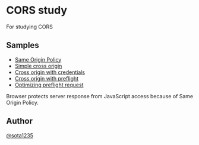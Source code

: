 CORS study
====

For studying CORS

## Samples

- [Same Origin Policy](./sop)
- [Simple cross origin](./simple_cross_origin_access)
- [Cross origin with credentials](./cors_with_credentials)
- [Cross origin with preflight](./cors_with_preflight)
- [Optimizing preflight request](./cors_optimize_preflight)

Browser protects server response from JavaScript access because of Same Origin Policy.

## Author

[@sota1235](https://github.com/sota1235)
